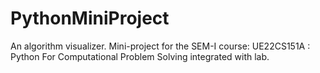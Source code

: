 # PythonMiniProject
An algorithm visualizer. Mini-project for the SEM-I course: UE22CS151A : Python For Computational Problem Solving integrated with lab.
